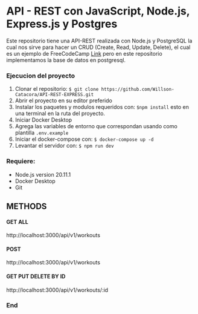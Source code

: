# API - REST con JavaScript, Node.js, Express.js y Postgres 
Este repositorio tiene una API-REST realizada con Node.js y PostgreSQL la cual nos sirve para hacer un CRUD (Create, Read, Update, Delete), el cual es un ejemplo de FreeCodeCamp [Link](https://www.freecodecamp.org/news/rest-api-design-best-practices-build-a-rest-api/) pero en este repositorio implementamos la base de datos en postgresql.

### Ejecucion del proyecto

1. Clonar el repositorio:
`$ git clone https://github.com/Willson-Catacora/API-REST-EXPRESS.git `
2. Abrir el proyecto en su editor preferido
3. Instalar los paquetes y modulos requeridos con: 
`$npm install`
esto en una terminal en la ruta del proyecto.
4. Iniciar Docker Desktop
5. Agrega las variables de entorno que correspondan usando como plantilla `.env.example`
6. Iniciar el docker-compose con:
`$ docker-compose up -d`
7. Levantar el servidor con:
`$ npm run dev`

### Requiere:
- Node.js version 20.11.1 
- Docker Desktop
- Git

## METHODS
#### GET ALL
http://localhost:3000/api/v1/workouts
#### POST
http://localhost:3000/api/v1/workouts
#### GET PUT DELETE BY ID
http://localhost:3000/api/v1/workouts/:id

###  End